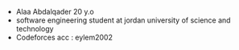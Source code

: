 - Alaa Abdalqader 20 y.o
- software engineering student at jordan university of science and technology 
- Codeforces acc : eylem2002

<!---
eylem2002/eylem2002 is a ✨ special ✨ repository because its `README.md` (this file) appears on your GitHub profile.
You can click the Preview link to take a look at your changes.
--->
